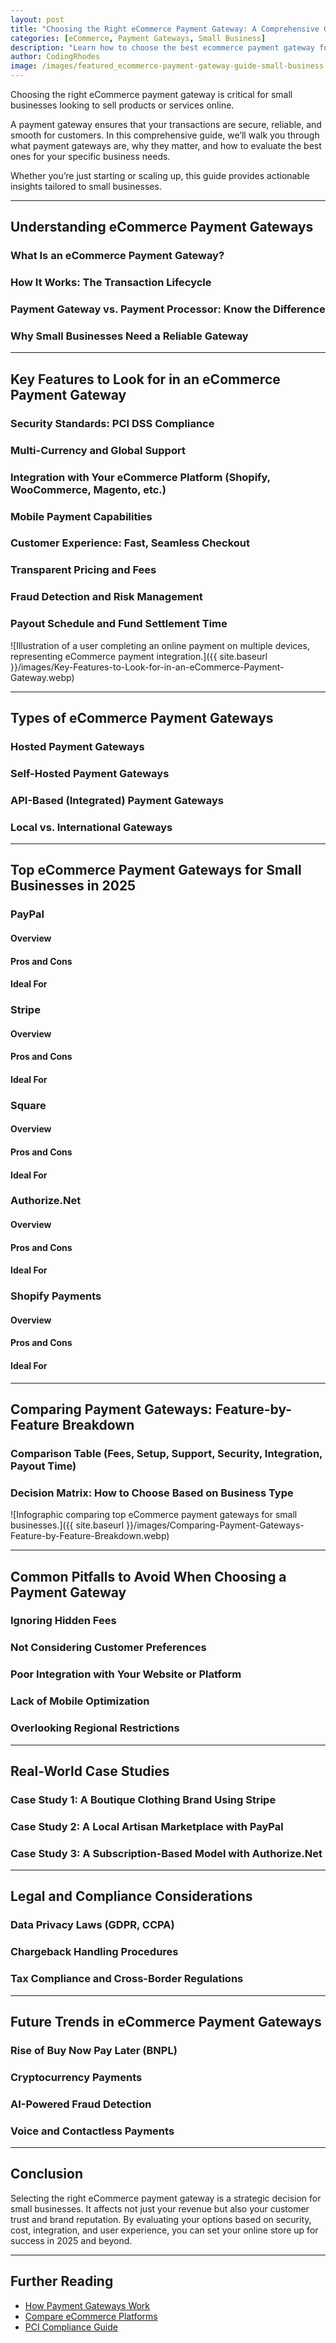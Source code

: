 ```yaml
---
layout: post
title: "Choosing the Right eCommerce Payment Gateway: A Comprehensive Guide for Small Businesses"
categories: [eCommerce, Payment Gateways, Small Business]
description: "Learn how to choose the best ecommerce payment gateway for your small business. Secure, reliable, and customer-friendly options explained."
author: CodingRhodes
image: /images/featured_ecommerce-payment-gateway-guide-small-business.webp
---
```


Choosing the right eCommerce payment gateway is critical for small businesses looking to sell products or services online. 

A payment gateway ensures that your transactions are secure, reliable, and smooth for customers. In this comprehensive guide, we’ll walk you through what payment gateways are, why they matter, and how to evaluate the best ones for your specific business needs. 

Whether you’re just starting or scaling up, this guide provides actionable insights tailored to small businesses.

---

## Understanding eCommerce Payment Gateways

### What Is an eCommerce Payment Gateway?

### How It Works: The Transaction Lifecycle

### Payment Gateway vs. Payment Processor: Know the Difference

### Why Small Businesses Need a Reliable Gateway

---

## Key Features to Look for in an eCommerce Payment Gateway

<ins class="adsbygoogle"
     style="display:block"
     data-ad-client="ca-pub-2784742237479601"
     data-ad-slot="3760872290"
     data-ad-format="auto"
     data-full-width-responsive="true"></ins>
<script>
     (adsbygoogle = window.adsbygoogle || []).push({});
</script>

### Security Standards: PCI DSS Compliance

### Multi-Currency and Global Support

### Integration with Your eCommerce Platform (Shopify, WooCommerce, Magento, etc.)

### Mobile Payment Capabilities

### Customer Experience: Fast, Seamless Checkout

### Transparent Pricing and Fees

### Fraud Detection and Risk Management

### Payout Schedule and Fund Settlement Time

![Illustration of a user completing an online payment on multiple devices, representing eCommerce payment integration.]({{ site.baseurl }}/images/Key-Features-to-Look-for-in-an-eCommerce-Payment-Gateway.webp)

---

## Types of eCommerce Payment Gateways

### Hosted Payment Gateways

### Self-Hosted Payment Gateways

### API-Based (Integrated) Payment Gateways

### Local vs. International Gateways

---

## Top eCommerce Payment Gateways for Small Businesses in 2025

### PayPal

#### Overview

#### Pros and Cons

#### Ideal For

### Stripe

#### Overview

#### Pros and Cons

#### Ideal For

### Square

#### Overview

#### Pros and Cons

#### Ideal For

### Authorize.Net

#### Overview

#### Pros and Cons

#### Ideal For

### Shopify Payments

#### Overview

#### Pros and Cons

#### Ideal For

---

## Comparing Payment Gateways: Feature-by-Feature Breakdown

### Comparison Table (Fees, Setup, Support, Security, Integration, Payout Time)

### Decision Matrix: How to Choose Based on Business Type


![Infographic comparing top eCommerce payment gateways for small businesses.]({{ site.baseurl }}/images/Comparing-Payment-Gateways-Feature-by-Feature-Breakdown.webp)

---

## Common Pitfalls to Avoid When Choosing a Payment Gateway

### Ignoring Hidden Fees

### Not Considering Customer Preferences

### Poor Integration with Your Website or Platform

### Lack of Mobile Optimization

### Overlooking Regional Restrictions

---

## Real-World Case Studies

### Case Study 1: A Boutique Clothing Brand Using Stripe

### Case Study 2: A Local Artisan Marketplace with PayPal

### Case Study 3: A Subscription-Based Model with Authorize.Net

---

## Legal and Compliance Considerations

### Data Privacy Laws (GDPR, CCPA)

### Chargeback Handling Procedures

### Tax Compliance and Cross-Border Regulations

---

## Future Trends in eCommerce Payment Gateways

### Rise of Buy Now Pay Later (BNPL)

### Cryptocurrency Payments

### AI-Powered Fraud Detection

### Voice and Contactless Payments

---

## Conclusion

Selecting the right eCommerce payment gateway is a strategic decision for small businesses. It affects not just your revenue but also your customer trust and brand reputation. By evaluating your options based on security, cost, integration, and user experience, you can set your online store up for success in 2025 and beyond.

---

## Further Reading

- [How Payment Gateways Work](https://www.investopedia.com/terms/p/payment-gateway.asp)
- [Compare eCommerce Platforms](https://www.shopify.com/blog/ecommerce-platforms)
- [PCI Compliance Guide](https://www.pcisecuritystandards.org/)

